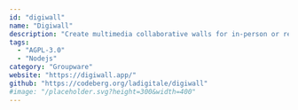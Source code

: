 ```yaml
---
id: "digiwall"
name: "Digiwall"
description: "Create multimedia collaborative walls for in-person or remote work (documentation in French)."
tags:
  - "AGPL-3.0"
  - "Nodejs"
category: "Groupware"
website: "https://digiwall.app/"
github: "https://codeberg.org/ladigitale/digiwall"
#image: "/placeholder.svg?height=300&width=400"
---
```


